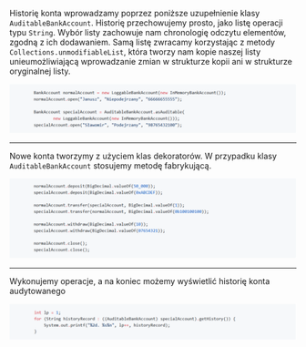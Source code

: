 Historię konta wprowadzamy poprzez poniższe uzupełnienie klasy `AuditableBankAccount`. Historię przechowujemy prosto, jako listę operacji typu `String`. Wybór listy zachowuje nam chronologię odczytu elementów, zgodną z ich dodawaniem. Samą listę zwracamy korzystając z metody `Collections.unmodifiableList`, która tworzy nam kopie naszej listy unieumożliwiającą wprowadzanie zmian w strukturze kopii ani w strukturze oryginalnej listy.

![1.6.3.1](media/1.6.3.1.PNG)

---

Nowe konta tworzymy z użyciem klas dekoratorów. W przypadku klasy `AuditableBankAccount` stosujemy metodę fabrykującą.

![1.6.3.2](media/1.6.3.2.PNG)

---

Wykonujemy operacje, a na koniec możemy wyświetlić historię konta audytowanego

![1.6.3.3](media/1.6.3.3.PNG)